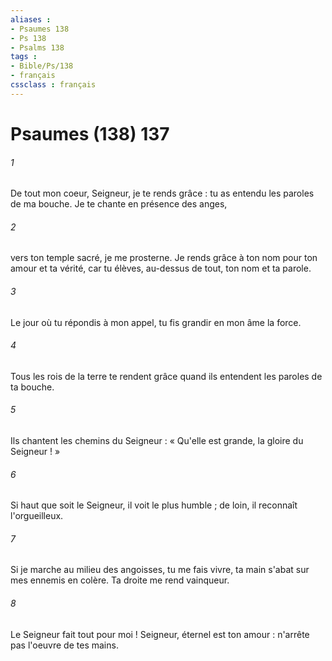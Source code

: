 ```yaml
---
aliases : 
- Psaumes 138
- Ps 138
- Psalms 138
tags : 
- Bible/Ps/138
- français
cssclass : français
---
```


# Psaumes (138) 137

###### 1
De tout mon coeur, Seigneur, je te rends grâce : tu as entendu les paroles de ma bouche. Je te chante en présence des anges,
###### 2
vers ton temple sacré, je me prosterne. Je rends grâce à ton nom pour ton amour et ta vérité, car tu élèves, au-dessus de tout, ton nom et ta parole.
###### 3
Le jour où tu répondis à mon appel, tu fis grandir en mon âme la force.
###### 4
Tous les rois de la terre te rendent grâce quand ils entendent les paroles de ta bouche.
###### 5
Ils chantent les chemins du Seigneur : « Qu'elle est grande, la gloire du Seigneur ! »
###### 6
Si haut que soit le Seigneur, il voit le plus humble ; de loin, il reconnaît l'orgueilleux.
###### 7
Si je marche au milieu des angoisses, tu me fais vivre, ta main s'abat sur mes ennemis en colère. Ta droite me rend vainqueur.
###### 8
Le Seigneur fait tout pour moi ! Seigneur, éternel est ton amour : n'arrête pas l'oeuvre de tes mains.
